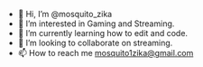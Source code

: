 - 👋 Hi, I’m @mosquito_zika
- 👀 I’m interested in Gaming and Streaming.
- 🌱 I’m currently learning how to edit and code.
- 💞️ I’m looking to collaborate on streaming.
- 📫 How to reach me mosquito1zika@gmail.com

<!---
mosquitozika/mosquitozika is a ✨ special ✨ repository because its `README.md` (this file) appears on your GitHub profile.
You can click the Preview link to take a look at your changes.
--->
